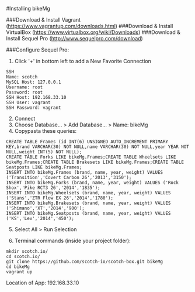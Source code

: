 #Installing bikeMg

###Download & Install Vagrant (https://www.vagrantup.com/downloads.html)
###Download & Install VirtualBox (https://www.virtualbox.org/wiki/Downloads)
###Download & Install Sequel Pro (http://www.sequelpro.com/download)

###Configure Sequel Pro:

1. Click '+' in bottom left to add a New Favorite Connection

```
SSH
Name: scotch
MySQL Host: 127.0.0.1
Username: root
Password: root
SSH Host: 192.168.33.10
SSH User: vagrant
SSH Password: vagrant
```

2. Connect
3. Choose Database... > Add Database... > Name: bikeMg
4. Copypasta these queries:

```
CREATE TABLE Frames (id INT(6) UNSIGNED AUTO_INCREMENT PRIMARY KEY,brand VARCHAR(30) NOT NULL,name VARCHAR(30) NOT NULL,year YEAR NOT NULL,weight INT(5) NOT NULL);
CREATE TABLE Forks LIKE bikeMg.Frames;CREATE TABLE Wheelsets LIKE bikeMg.Frames;CREATE TABLE Brakesets LIKE bikeMg.Frames;CREATE TABLE Seatposts LIKE bikeMg.Frames;
INSERT INTO bikeMg.Frames (brand, name, year, weight) VALUES ('Transition','Covert Carbon 26','2013','3150');
INSERT INTO bikeMg.Forks (brand, name, year, weight) VALUES ('Rock Shox','Pike RCT3 26','2014','1835');
INSERT INTO bikeMg.Wheelsets (brand, name, year, weight) VALUES ('Stans','ZTR Flow EX 26','2014','1780');
INSERT INTO bikeMg.Brakesets (brand, name, year, weight) VALUES ('Shimano','XT','2014','900');
INSERT INTO bikeMg.Seatposts (brand, name, year, weight) VALUES ('KS','Lev','2014','450');
```

5. Select All > Run Selection

6. Terminal commands (inside your project folder):

```
mkdir scotch.io/
cd scotch.io/
git clone https://github.com/scotch-io/scotch-box.git bikeMg
cd bikeMg
vagrant up
```

Location of App: 192.168.33.10